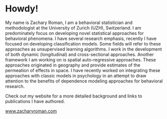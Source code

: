 # Howdy! 

My name is Zachary Roman, I am  a behavioral statistician and methodologist at the University of Zurich (UZH),
Switzerland. I am predominately focus on developing novel statistical approaches for behavioral phenomena.
I have several research emphasis, recently I have focused on developing classification models.
Some fields will refer to these approaches as unsupervised learning algorithms.
I work in the development of both dynamic (longitudinal) and cross-sectional approaches.
Another framework I am working on is spatial auto-regressive approaches.
These approaches originated in geography and provide estimates of the permeation of effects in space.
I have recently worked on integrating these approaches with classic models in psychology in an attempt to draw attention to the benefits of
dependence modeling approaches for behavioral research. 

Check out my website for a more detailed background and links to publications I have authored. 

www.zacharyroman.com
